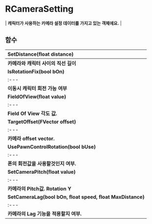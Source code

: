 # **RCameraSetting**

| **캐릭터가 사용하는 카메라 설정 데이터를 가지고 있는 객체에요.** |
## **함수**

| **SetDistance(float distance)** |
| :--- |
| **카메라와 캐릭터 사이의 직선 길이** |
| **IsRotationFix(bool bOn)** |
| :--- |
| **이동시 캐릭터 회전 가능 여부** |
| **FieldOfView(float value)** |
| :--- |
| **Field Of View 각도 값.** |
| **TargetOffset(FVector offset)** |
| :--- |
| **카메라 offset vector.** |
| **UsePawnControlRotation(bool bUse)** |
| :--- |
| **폰의 회전값을 사용할것인지 여부.** |
| **SetCameraPitch(float value)** |
| :--- |
| **카메라의 Pitch값. Rotation Y** |
| **SetCameraLag(bool bOn, float speed, float MaxDistance)** |
| :--- |
| **카메라의 Lag 기능을 적용할지 여부.** |
